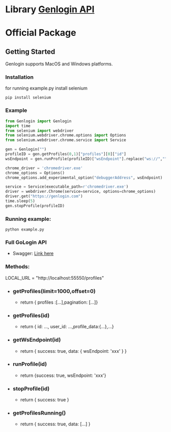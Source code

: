 # Library <a href="https://genlogin.com" target="_blank">Genlogin API</a>
# Official Package

## Getting Started

Genlogin supports MacOS and Windows platforms.

### Installation

<!--`npm i genlogin`-->

for running example.py install selenium

`pip install selenium`

### Example

```py
from Genlogin import Genlogin
import time
from selenium import webdriver
from selenium.webdriver.chrome.options import Options
from selenium.webdriver.chrome.service import Service

gen = Genlogin("")
profileID = gen.getProfiles(0,1)["profiles"][0]["id"]
wsEndpoint = gen.runProfile(profileID)["wsEndpoint"].replace("ws://","").split('/')[0]

chrome_driver = 'chromedriver.exe'
chrome_options = Options()
chrome_options.add_experimental_option("debuggerAddress", wsEndpoint)

service = Service(executable_path=r'chromedriver.exe')
driver = webdriver.Chrome(service=service, options=chrome_options)
driver.get("https://genlogin.com")
time.sleep(5)
gen.stopProfile(profileID)

```

### Running example:
`python example.py`
### Full GoLogin API
- Swagger: <a href="http://localhost:55550/api-docs" target="_blank">Link here</a> 

### Methods:
LOCAL_URL = "http://localhost:55550/profiles"

- ### getProfiles(limit=1000,offset=0)
  - return { profiles :[...],pagination: [...]}
- ### getProfiles(id)
  - return { id: ..., user_id: ...,profile_data:{...},...}
- ### getWsEndpoint(id)
  - return { success: true, data: { wsEndpoint: 'xxx' } }
- ### runProfile(id)
  - return {success: true, wsEndpoint: 'xxx'}
- ### stopProfile(id)
  - return { success: true }
- ### getProfilesRunning()
  - return { success: true, data: [...] }
